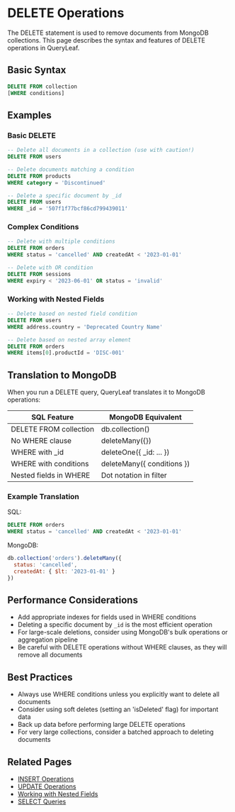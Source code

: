 # DELETE Operations

The DELETE statement is used to remove documents from MongoDB collections. This page describes the syntax and features of DELETE operations in QueryLeaf.

## Basic Syntax

```sql
DELETE FROM collection
[WHERE conditions]
```

## Examples

### Basic DELETE

```sql
-- Delete all documents in a collection (use with caution!)
DELETE FROM users

-- Delete documents matching a condition
DELETE FROM products
WHERE category = 'Discontinued'

-- Delete a specific document by _id
DELETE FROM users
WHERE _id = '507f1f77bcf86cd799439011'
```

### Complex Conditions

```sql
-- Delete with multiple conditions
DELETE FROM orders
WHERE status = 'cancelled' AND createdAt < '2023-01-01'

-- Delete with OR condition
DELETE FROM sessions
WHERE expiry < '2023-06-01' OR status = 'invalid'
```

### Working with Nested Fields

```sql
-- Delete based on nested field condition
DELETE FROM users
WHERE address.country = 'Deprecated Country Name'

-- Delete based on nested array element
DELETE FROM orders
WHERE items[0].productId = 'DISC-001'
```

## Translation to MongoDB

When you run a DELETE query, QueryLeaf translates it to MongoDB operations:

| SQL Feature | MongoDB Equivalent |
|-------------|-------------------|
| DELETE FROM collection | db.collection() |
| No WHERE clause | deleteMany({}) |
| WHERE with _id | deleteOne({ _id: ... }) |
| WHERE with conditions | deleteMany({ conditions }) |
| Nested fields in WHERE | Dot notation in filter |

### Example Translation

SQL:
```sql
DELETE FROM orders
WHERE status = 'cancelled' AND createdAt < '2023-01-01'
```

MongoDB:
```javascript
db.collection('orders').deleteMany({
  status: 'cancelled',
  createdAt: { $lt: '2023-01-01' }
})
```

## Performance Considerations

- Add appropriate indexes for fields used in WHERE conditions
- Deleting a specific document by `_id` is the most efficient operation
- For large-scale deletions, consider using MongoDB's bulk operations or aggregation pipeline
- Be careful with DELETE operations without WHERE clauses, as they will remove all documents

## Best Practices

- Always use WHERE conditions unless you explicitly want to delete all documents
- Consider using soft deletes (setting an 'isDeleted' flag) for important data
- Back up data before performing large DELETE operations
- For very large collections, consider a batched approach to deleting documents

## Related Pages

- [INSERT Operations](insert.md)
- [UPDATE Operations](update.md)
- [Working with Nested Fields](nested-fields.md)
- [SELECT Queries](select.md)